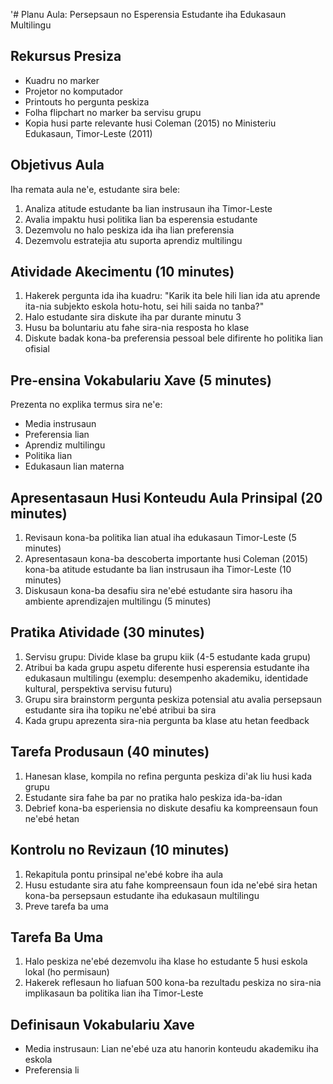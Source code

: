 '# Planu Aula: Persepsaun no Esperensia Estudante iha Edukasaun Multilingu

## Rekursus Presiza

- Kuadru no marker
- Projetor no komputador
- Printouts ho pergunta peskiza
- Folha flipchart no marker ba servisu grupu
- Kopia husi parte relevante husi Coleman (2015) no Ministeriu Edukasaun, Timor-Leste (2011)

## Objetivus Aula

Iha remata aula ne'e, estudante sira bele:
1. Analiza atitude estudante ba lian instrusaun iha Timor-Leste
2. Avalia impaktu husi politika lian ba esperensia estudante
3. Dezemvolu no halo peskiza ida iha lian preferensia
4. Dezemvolu estratejia atu suporta aprendiz multilingu

## Atividade Akecimentu (10 minutes)

1. Hakerek pergunta ida iha kuadru: "Karik ita bele hili lian ida atu aprende ita-nia subjekto eskola hotu-hotu, sei hili saida no tanba?"
2. Halo estudante sira diskute iha par durante minutu 3
3. Husu ba boluntariu atu fahe sira-nia resposta ho klase
4. Diskute badak kona-ba preferensia pessoal bele difirente ho politika lian ofisial

## Pre-ensina Vokabulariu Xave (5 minutes)

Prezenta no explika termus sira ne'e:
- Media instrusaun
- Preferensia lian
- Aprendiz multilingu
- Politika lian
- Edukasaun lian materna

## Apresentasaun Husi Konteudu Aula Prinsipal (20 minutes)

1. Revisaun kona-ba politika lian atual iha edukasaun Timor-Leste (5 minutes)
2. Apresentasaun kona-ba descoberta importante husi Coleman (2015) kona-ba atitude estudante ba lian instrusaun iha Timor-Leste (10 minutes)
3. Diskusaun kona-ba desafiu sira ne'ebé estudante sira hasoru iha ambiente aprendizajen multilingu (5 minutes)

## Pratika Atividade (30 minutes)

1. Servisu grupu: Divide klase ba grupu kiik (4-5 estudante kada grupu)
2. Atribui ba kada grupu aspetu diferente husi esperensia estudante iha edukasaun multilingu (exemplu: desempenho akademiku, identidade kultural, perspektiva servisu futuru)
3. Grupu sira brainstorm pergunta peskiza potensial atu avalia persepsaun estudante sira iha topiku ne'ebé atribui ba sira
4. Kada grupu aprezenta sira-nia pergunta ba klase atu hetan feedback

## Tarefa Produsaun (40 minutes)

1. Hanesan klase, kompila no refina pergunta peskiza di'ak liu husi kada grupu
2. Estudante sira fahe ba par no pratika halo peskiza ida-ba-idan
3. Debrief kona-ba esperiensia no diskute desafiu ka kompreensaun foun ne'ebé hetan

## Kontrolu no Revizaun (10 minutes)

1. Rekapitula pontu prinsipal ne'ebé kobre iha aula
2. Husu estudante sira atu fahe kompreensaun foun ida ne'ebé sira hetan kona-ba persepsaun estudante iha edukasaun multilingu
3. Preve tarefa ba uma

## Tarefa Ba Uma

1. Halo peskiza ne'ebé dezemvolu iha klase ho estudante 5 husi eskola lokal (ho permisaun)
2. Hakerek reflesaun ho liafuan 500 kona-ba rezultadu peskiza no sira-nia implikasaun ba politika lian iha Timor-Leste

## Definisaun Vokabulariu Xave

- Media instrusaun: Lian ne'ebé uza atu hanorin konteudu akademiku iha eskola
- Preferensia li